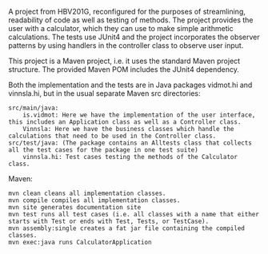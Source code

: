 A project from HBV201G, reconfigured for the purposes of streamlining, readability of code as well as testing of methods. 
The project provides the user with a calculator, which they can use to make simple arithmetic calculations. 
The tests use JUnit4 and the project incorporates the observer patterns by using handlers in the controller class to observe user input.

This project is a Maven project, i.e. it uses the standard Maven project structure. 
The provided Maven POM includes the JUnit4 dependency.

Both the implementation and the tests are in Java packages vidmot.hi and vinnsla.hi, but in the usual separate Maven src directories:

    src/main/java:
        is.vidmot: Here we have the implementation of the user interface, this includes an Application class as well as a Controller class.
        Vinnsla: Here we have the business classes which handle the calculations that need to be used in the Controller class.
    src/test/java: (The package contains an Alltests class that collects all the test cases for the package in one test suite)
        vinnsla.hi: Test cases testing the methods of the Calculator class.

Maven:

    mvn clean cleans all implementation classes.
    mvn compile compiles all implementation classes.
    mvn site generates documentation site
    mvn test runs all test cases (i.e. all classes with a name that either starts with Test or ends with Test, Tests, or TestCase).
    mvn assembly:single creates a fat jar file containing the compiled classes.
    mvn exec:java runs CalculatorApplication
